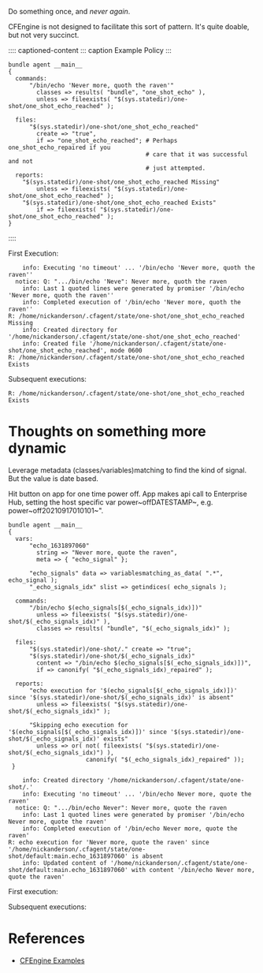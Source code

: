 Do something once, and *never again*.

CFEngine is not designed to facilitate this sort of pattern. It\'s quite
doable, but not very succinct.

:::: captioned-content
::: caption
Example Policy
:::

``` {.cfengine3 include-stdlib="t" log-level="info" exports="both" wrap="example"}
bundle agent __main__
{
  commands:
      "/bin/echo 'Never more, quoth the raven'"
        classes => results( "bundle", "one_shot_echo" ),
        unless => fileexists( "$(sys.statedir)/one-shot/one_shot_echo_reached" );

  files:
      "$(sys.statedir)/one-shot/one_shot_echo_reached"
        create => "true",
        if => "one_shot_echo_reached"; # Perhaps one_shot_echo_repaired if you
                                       # care that it was successful and not
                                       # just attempted.
  reports:
    "$(sys.statedir)/one-shot/one_shot_echo_reached Missing"
        unless => fileexists( "$(sys.statedir)/one-shot/one_shot_echo_reached" );
    "$(sys.statedir)/one-shot/one_shot_echo_reached Exists"
        if => fileexists( "$(sys.statedir)/one-shot/one_shot_echo_reached" );
}
```
::::

First Execution:

``` example
    info: Executing 'no timeout' ... '/bin/echo 'Never more, quoth the raven''
  notice: Q: ".../bin/echo 'Neve": Never more, quoth the raven
    info: Last 1 quoted lines were generated by promiser '/bin/echo 'Never more, quoth the raven''
    info: Completed execution of '/bin/echo 'Never more, quoth the raven''
R: /home/nickanderson/.cfagent/state/one-shot/one_shot_echo_reached Missing
    info: Created directory for '/home/nickanderson/.cfagent/state/one-shot/one_shot_echo_reached'
    info: Created file '/home/nickanderson/.cfagent/state/one-shot/one_shot_echo_reached', mode 0600
R: /home/nickanderson/.cfagent/state/one-shot/one_shot_echo_reached Exists
```

Subsequent executions:

``` example
R: /home/nickanderson/.cfagent/state/one-shot/one_shot_echo_reached Exists
```

# Thoughts on something more dynamic

Leverage metadata (classes/variables)matching to find the kind of
signal. But the value is date based.

Hit button on app for one time power off. App makes api call to
Enterprise Hub, setting the host specific var power~offDATESTAMP~, e.g.
power~off20210917010101~\".

``` {.cfengine3 include-stdlib="t" log-level="info" exports="both" wrap="example"}
bundle agent __main__
{
  vars:
      "echo_1631897060"
        string => "Never more, quote the raven",
        meta => { "echo_signal" };

      "echo_signals" data => variablesmatching_as_data( ".*", echo_signal );
      "_echo_signals_idx" slist => getindices( echo_signals );

  commands:
      "/bin/echo $(echo_signals[$(_echo_signals_idx)])"
        unless => fileexists( "$(sys.statedir)/one-shot/$(_echo_signals_idx)" ),
        classes => results( "bundle", "$(_echo_signals_idx)" );

  files:
      "$(sys.statedir)/one-shot/." create => "true";
      "$(sys.statedir)/one-shot/$(_echo_signals_idx)"
        content => "/bin/echo $(echo_signals[$(_echo_signals_idx)])",
        if => canonify( "$(_echo_signals_idx)_repaired" );

  reports:
      "echo execution for '$(echo_signals[$(_echo_signals_idx)])' since '$(sys.statedir)/one-shot/$(_echo_signals_idx)' is absent"
        unless => fileexists( "$(sys.statedir)/one-shot/$(_echo_signals_idx)" );

      "Skipping echo execution for '$(echo_signals[$(_echo_signals_idx)])' since '$(sys.statedir)/one-shot/$(_echo_signals_idx)' exists"
        unless => or( not( fileexists( "$(sys.statedir)/one-shot/$(_echo_signals_idx)") ),
                      canonify( "$(_echo_signals_idx)_repaired" ));
 }
```

``` example
    info: Created directory '/home/nickanderson/.cfagent/state/one-shot/.'
    info: Executing 'no timeout' ... '/bin/echo Never more, quote the raven'
  notice: Q: ".../bin/echo Never": Never more, quote the raven
    info: Last 1 quoted lines were generated by promiser '/bin/echo Never more, quote the raven'
    info: Completed execution of '/bin/echo Never more, quote the raven'
R: echo execution for 'Never more, quote the raven' since '/home/nickanderson/.cfagent/state/one-shot/default:main.echo_1631897060' is absent
    info: Updated content of '/home/nickanderson/.cfagent/state/one-shot/default:main.echo_1631897060' with content '/bin/echo Never more, quote the raven'
```

First execution:

Subsequent executions:

# References

- [CFEngine Examples](id:38277465-771a-4db4-983a-8dfd434b1aff)
